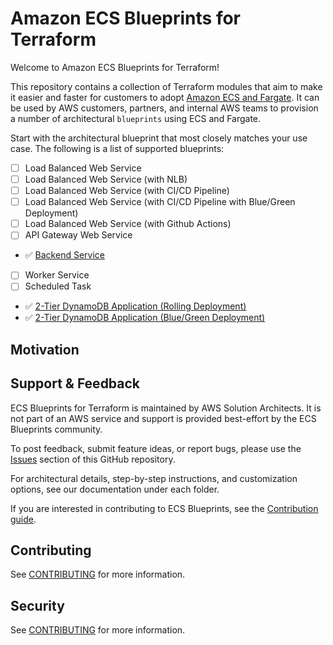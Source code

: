 # Amazon ECS Blueprints for Terraform

Welcome to Amazon ECS Blueprints for Terraform!

This repository contains a collection of Terraform modules that aim to make it easier and faster for customers to adopt [Amazon ECS and Fargate](https://aws.amazon.com/ecs/). It can be used by AWS customers, partners, and internal AWS teams to provision a number of architectural `blueprints` using ECS and Fargate.

Start with the architectural blueprint that most closely matches your use case.  The following is a list of supported blueprints:

- [ ] Load Balanced Web Service
- [ ] Load Balanced Web Service (with NLB)
- [ ] Load Balanced Web Service (with CI/CD Pipeline)
- [ ] Load Balanced Web Service (with CI/CD Pipeline with Blue/Green Deployment)
- [ ] Load Balanced Web Service (with Github Actions)
- [ ] API Gateway Web Service
- ✅ [Backend Service](./examples/backend-service/README.md)
- [ ] Worker Service
- [ ] Scheduled Task
- ✅ [2-Tier DynamoDB Application (Rolling Deployment)](./examples/rolling-deployment/README.md)
- ✅ [2-Tier DynamoDB Application (Blue/Green Deployment)](./examples/blue-green-deployment/README.md)


## Motivation


## Support & Feedback

ECS Blueprints for Terraform is maintained by AWS Solution Architects. It is not part of an AWS service and support is provided best-effort by the ECS Blueprints community.

To post feedback, submit feature ideas, or report bugs, please use the [Issues](https://github.com/aws-ia/terraform-aws-ecs-blueprints/issues) section of this GitHub repository.

For architectural details, step-by-step instructions, and customization options, see our documentation under each folder.

If you are interested in contributing to ECS Blueprints, see the [Contribution guide](CONTRIBUTING.md).


## Contributing

See [CONTRIBUTING](CONTRIBUTING.md) for more information.


## Security

See [CONTRIBUTING](CONTRIBUTING.md#security-issue-notifications) for more information.
